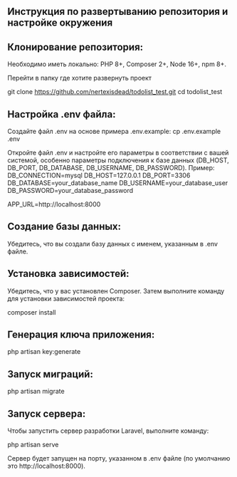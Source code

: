 
## Инструкция по развертыванию репозитория и настройке окружения

## Клонирование репозитория:

Необходимо иметь локально: PHP 8+, Composer 2+, Node 16+, npm 8+.

Перейти в папку где хотите развернуть проект

git clone https://github.com/nertexisdead/todolist_test.git
cd todolist_test

## Настройка .env файла:

Создайте файл .env на основе примера .env.example:
cp .env.example .env

Откройте файл .env и настройте его параметры в соответствии с вашей системой, особенно параметры подключения к базе данных (DB_HOST, DB_PORT, DB_DATABASE, DB_USERNAME, DB_PASSWORD). Пример:
DB_CONNECTION=mysql
DB_HOST=127.0.0.1
DB_PORT=3306
DB_DATABASE=your_database_name
DB_USERNAME=your_database_user
DB_PASSWORD=your_database_password

APP_URL=http://localhost:8000

## Создание базы данных:

Убедитесь, что вы создали базу данных с именем, указанным в .env файле.

## Установка зависимостей:

Убедитесь, что у вас установлен Composer.
Затем выполните команду для установки зависимостей проекта:

composer install

## Генерация ключа приложения:

php artisan key:generate

## Запуск миграций:

php artisan migrate

## Запуск сервера:

Чтобы запустить сервер разработки Laravel, выполните команду:

php artisan serve

Сервер будет запущен на порту, указанном в .env файле (по умолчанию это http://localhost:8000).

